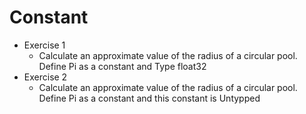 # Constant
- Exercise 1
  - Calculate an approximate value of the radius of  a circular pool. Define Pi as a constant and Type float32
- Exercise 2
  - Calculate an approximate value of the radius of  a circular pool. Define Pi as a constant and this constant is Untypped
